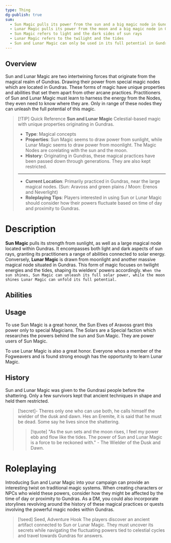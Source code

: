 ```yaml
---
type: Thing
dg-publish: true
sum:
  - Sun Magic pulls its power from the sun and a big magic node in Gundras
  - Lunar Magic pulls its power from the moon and a big magic node in Gundras
  - Sun Magic refers to light and the dark sides of sun rays
  - Lunar Magic refers to the twilight and the tides
  - Sun and Lunar Magic can only be used in its full potential in Gundras, where the big Magic Nodes are located
---
```

## Overview
Sun and Lunar Magic are two intertwining forces that originate from the magical realm of Gundras. Drawing their power from special magic nodes which are located in Gundras. These forms of magic have unique properties and abilities that set them apart from other arcane practices. Practitioners of Sun and Lunar Magic must learn to harness the energy from the Nodes, they even need to know where they are. Only in range of these nodes they can unleash the full potential of this magic.

> [!TIP] Quick Reference 
> **Sun and Lunar Magic**
> Celestial-based magic with unique properties originating in Gundras.
>- **Type**: Magical concepts
>- **Properties**: Sun Magic seems to draw power from sunlight, while Lunar Magic seems to draw power from moonlight. The Magic Nodes are corelating with the sun and the moon.
>- **History**: Originating in Gundras, these magical practices have been passed down through generations. They are also kept restricted.
> ____
>- **Current Location**: Primarily practiced in Gundras, near the large magical nodes. (Sun: Aravoss and green plains / Moon: Erenos and Neverlight)
>- **Roleplaying Tips**: Players interested in using Sun or Lunar Magic should consider how their powers fluctuate based on time of day and proximity to Gundras.

# Description 
**Sun Magic** pulls its strength from sunlight, as well as a large magical node located within Gundras. It encompasses both light and dark aspects of sun rays, granting its practitioners a range of abilities connected to solar energy. 
Conversely, **Lunar Magic** is drawn from moonlight and another massive magical node situated in Gundras. 
This form of magic focuses on twilight energies and the tides, shaping its wielders' powers accordingly.
`When the sun shines, Sun Magic can unleash its full solar power, while the moon shines Lunar Magic can unfold its full potential.`
## Abilities 


## Usage 
To use Sun Magic is a great honor, the Sun Elves of Aravoss grant this power only to special Magicians. The Solars are a Special faction which researches the powers behind the sun and Sun Magic. They are power users of Sun Magic.

To use Lunar Magic is also a great honor. Everyone whos a member of the Fogweavers and is found strong enough has the opportunity to learn Lunar Magic. 

## History 
Sun and Lunar Magic was given to the Gundrasi people before the shattering. Only a few survivors kept that ancient techniques in shape and held them restricted.
>[!secret]-
>Theres only one who can use both, he calls himself the wielder of the dusk and dawn. Hes an Eremite, it is said that he must be dead. Some say he lives since the shattering.
>> [!quote] "As the sun sets and the moon rises, I feel my power ebb and flow like the tides. The power of Sun and Lunar Magic is a force to be reckoned with." - The Wielder of the Dusk and Dawn.


# Roleplaying 
Introducing Sun and Lunar Magic into your campaign can provide an interesting twist on traditional magic systems. When creating characters or NPCs who wield these powers, consider how they might be affected by the time of day or proximity to Gundras. As a DM, you could also incorporate storylines revolving around the history of these magical practices or quests involving the powerful magic nodes within Gundras.

> [!seed] Seed, Adventure Hook
> The players discover an ancient artifact connected to Sun or Lunar Magic. They must uncover its secrets while navigating the fluctuating powers tied to celestial cycles and travel towards Gundras for answers.
